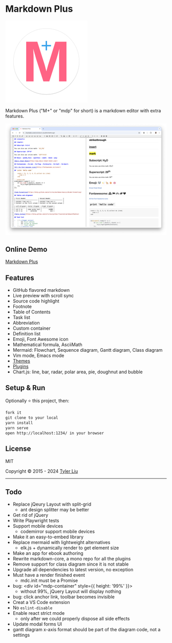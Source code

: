 # Markdown Plus

<img src="docs/icon.svg" alt="icon" width="256" height="256"/>

Markdown Plus ("M+" or "mdp" for short) is a markdown editor with extra features.

![Markdown Plus](screenshot.png)

## Online Demo

[Markdown Plus](https://chuntaoliu.com/markdown-plus/)

## Features

- GitHub flavored markdown
- Live preview with scroll sync
- Source code highlight
- Footnote
- Table of Contents
- Task list
- Abbreviation
- Custom container
- Definition list
- Emoji, Font Awesome icon
- Mathematical formula, AsciiMath
- Mermaid: Flowchart, Sequence diagram, Gantt diagram, Class diagram
- Vim mode, Emacs mode
- [Themes](https://github.com/tylingsoft/markdown-plus-themes)
- [Plugins](https://github.com/tylingsoft/markdown-plus-plugins)
- Chart.js: line, bar, radar, polar area, pie, doughnut and bubble

## Setup & Run

Optionally :star: this project, then:

```
fork it
git clone to your local
yarn install
yarn serve
open http://localhost:1234/ in your browser
```

## License

MIT

Copyright © 2015 - 2024 [Tyler Liu](https://github.com/tylerlong)

---

## Todo

- Replace jQeury Layout with split-grid
  - ant design splitter may be better
- Get rid of jQuery
- Write Playwright tests
- Support mobile devices
  - codemirror support mobile devices
- Make it an easy-to-embed library
- Replace mermaid with lightweight alternatives
  - elk.js + dynamically render to get element size
- Make an app for ebook authoring
- Rewrite markdown-core, a mono repo for all the plugins
- Remove support for class diagram since it is not stable
- Upgrade all dependencies to latest version, no exception
- Must have a render finished event
  - mdc.init must be a Promise
- bug: <div id="mdp-container" style={{ height: '99%' }}>
  - without 99%, jQuery Layout will display nothing
- bug: click anchor link, toolbar becomes invisible
- Creat a VS Code extension
- No `eslint-disable`
- Enable react strict mode
  - only after we could properly dispose all side effects
- Update modal forms UI
- gantt diagram x-axis format should be part of the diagram code, not a settings
